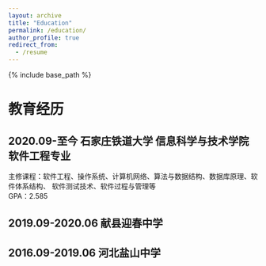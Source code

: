 ```yaml
---
layout: archive
title: "Education"
permalink: /education/
author_profile: true
redirect_from:
  - /resume
---
```

   
{% include base_path %}

教育经历
======  

2020.09-至今         石家庄铁道大学            信息科学与技术学院              软件工程专业  
------

主修课程：软件工程、操作系统、计算机网络、算法与数据结构、数据库原理、软件体系结构、 软件测试技术、软件过程与管理等  
GPA：2.585  

2019.09-2020.06      献县迎春中学  
------  

2016.09-2019.06      河北盐山中学  
------

